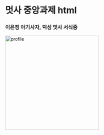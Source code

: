 # 멋사 중앙과제 html
### 이은정 아기사자, 덕성 멋사 서식중
<img src="https://i.ytimg.com/vi/q_-VVRf35Pw/hqdefault.jpg" alt="profile" width="300px">
